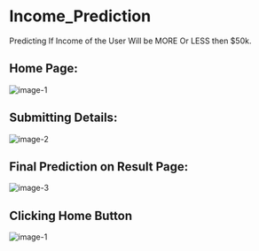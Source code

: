 # Income_Prediction
Predicting If Income of the User Will be MORE Or LESS then $50k.

## Home Page:

![image-1](https://user-images.githubusercontent.com/78957536/109656066-0684c580-7b8a-11eb-9c8b-ade17b90b63d.png)

## Submitting Details:

![image-2](https://user-images.githubusercontent.com/78957536/109656196-2caa6580-7b8a-11eb-9faf-e5744c982077.png)

## Final Prediction on Result Page:

![image-3](https://user-images.githubusercontent.com/78957536/109656283-477cda00-7b8a-11eb-82c7-7f7828317d00.png)

## Clicking Home Button 

![image-1](https://user-images.githubusercontent.com/78957536/109656066-0684c580-7b8a-11eb-9c8b-ade17b90b63d.png)
